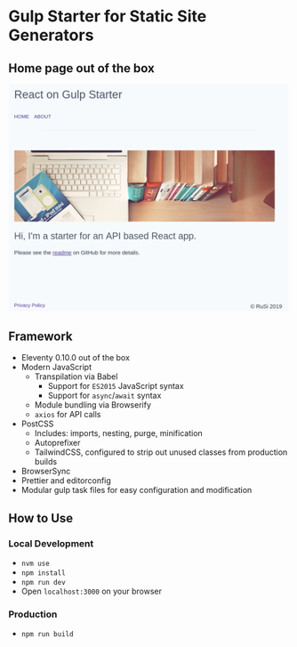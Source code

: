 # Gulp Starter for Static Site Generators

## Home page out of the box

![What the default home page looks like out of the box](./readme.png)

## Framework

* Eleventy 0.10.0 out of the box
* Modern JavaScript
  * Transpilation via Babel
    * Support for `ES2015` JavaScript syntax
    * Support for `async`/`await` syntax
  * Module bundling via Browserify
  * `axios` for API calls
* PostCSS
  * Includes: imports, nesting, purge, minification
  * Autoprefixer
  * TailwindCSS, configured to strip out unused classes from production builds
* BrowserSync
* Prettier and editorconfig
* Modular gulp task files for easy configuration and modification

## How to Use

### Local Development

* `nvm use`
* `npm install`
* `npm run dev`
* Open `localhost:3000` on your browser

### Production

* `npm run build`
